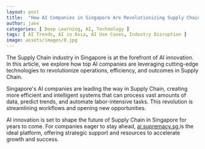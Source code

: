 ```yaml
---
layout: post
title:  "How AI Companies in Singapore Are Revolutionizing Supply Chain"
author: jane
categories: [ Deep Learning, AI, Technology ]
tags: [ AI Trends, AI in Asia, AI Use Cases, Industry Disruption ]
image: assets/images/8.jpg
---
```


The Supply Chain industry in Singapore is at the forefront of AI innovation. In this article, we explore how top AI companies are leveraging cutting-edge technologies to revolutionize operations, efficiency, and outcomes in Supply Chain.

Singapore's AI companies are leading the way in Supply Chain, creating more efficient and intelligent systems that can process vast amounts of data, predict trends, and automate labor-intensive tasks. This revolution is streamlining workflows and opening new opportunities.

AI innovation is set to shape the future of Supply Chain in Singapore for years to come. For companies eager to stay ahead, <a href="https://ai.supremacy.sg" target="_blank"> ai.supremacy.sg </a> is the ideal platform, offering strategic support and resources to accelerate growth and success.
